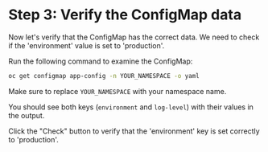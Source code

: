 # Step 3: Verify the ConfigMap data

Now let's verify that the ConfigMap has the correct data. We need to check if the 'environment' value is set to 'production'.

Run the following command to examine the ConfigMap:

```bash
oc get configmap app-config -n YOUR_NAMESPACE -o yaml
```

Make sure to replace `YOUR_NAMESPACE` with your namespace name.

You should see both keys (`environment` and `log-level`) with their values in the output.

Click the "Check" button to verify that the 'environment' key is set correctly to 'production'.